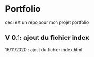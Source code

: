 # Portfolio

ceci est un repo pour mon projet portfolio

## V 0.1: ajout du fichier index

16/11/2020 : ajout du fichier index.html